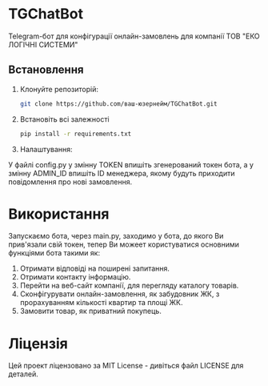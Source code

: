 # TGChatBot

Telegram-бот для конфігурації онлайн-замовлень для компанії ТОВ "ЕКО ЛОГІЧНІ СИСТЕМИ"

## Встановлення

1. Клонуйте репозиторій:
   ```bash
   git clone https://github.com/ваш-юзернейм/TGChatBot.git
2. Встановіть всі залежності
    ```bash
   pip install -r requirements.txt
3. Налаштування:

У файлі config.py у змінну TOKEN впишіть згенерований токен бота,
а у змінну ADMIN_ID впишіть ID менеджера, якому будуть приходити
повідомлення про нові замовлення.

# Використання
Запускаємо бота, через main.py, заходимо у бота, до якого Ви прив'язали свій токен, тепер Ви можеет користуватися основними функціями бота такими як:
1. Отримати відповіді на поширені запитання.
2. Отримати контакту інформацію.
3. Перейти на веб-сайт компанії, для перегляду каталогу товарів.
3. Сконфігурувати онлайн-замовлення, як забудовник ЖК, з прорахуванням кількості квартир та площі ЖК.
4. Замовити товар, як приватний покупець.

# Ліцензія
Цей проект ліцензовано за MIT License - дивіться файл LICENSE для деталей.
